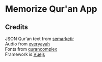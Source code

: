 # Memorize Qur'an App

## Credits
JSON Qur'an text from [semarketir](https://github.com/semarketir/quranjson)  
Audio from [everyayah](http://everyayah.com/data/status.php)  
Fonts from [qurancomplex](http://fonts.qurancomplex.gov.sa/)  
Framework is [Vuejs](https://vuejs.org)  